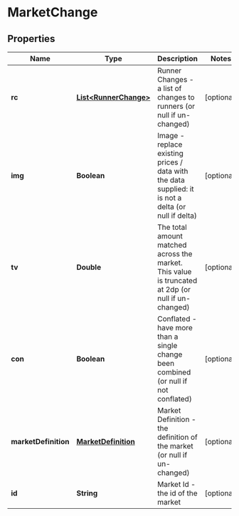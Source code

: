 
# MarketChange

## Properties
Name | Type | Description | Notes
------------ | ------------- | ------------- | -------------
**rc** | [**List&lt;RunnerChange&gt;**](RunnerChange.md) | Runner Changes - a list of changes to runners (or null if un-changed) |  [optional]
**img** | **Boolean** | Image - replace existing prices / data with the data supplied: it is not a delta (or null if delta) |  [optional]
**tv** | **Double** | The total amount matched across the market. This value is truncated at 2dp (or null if un-changed) |  [optional]
**con** | **Boolean** | Conflated - have more than a single change been combined (or null if not conflated) |  [optional]
**marketDefinition** | [**MarketDefinition**](MarketDefinition.md) | Market Definition - the definition of the market (or null if un-changed) |  [optional]
**id** | **String** | Market Id - the id of the market |  [optional]



